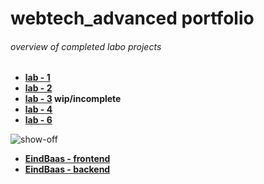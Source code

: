 # webtech_advanced portfolio

###### overview of completed labo projects

- **[lab - 1](https://github.com/r0808/2imd-webtechadvanced-portfolio/tree/main/lab1%20-%20git)**
- **[lab - 2](https://github.com/r0808/2imd-webtechadvanced-portfolio/tree/main/lab2%20-%20git)**
- **[lab - 3](https://github.com/r0808/2imd-webtechadvanced-portfolio/tree/main/lab3%20-%20git) wip/incomplete**
- **[lab - 4](https://github.com/r0808/2imd-webtechadvanced-portfolio/tree/main/lab4%20-%20git)**
- **[lab - 6](https://github.com/r0808/VRL_livedashboard)**

![show-off](https://p11.f2.n0.cdn.getcloudapp.com/items/5zuLPNqp/4cd7b6b5-43d1-46ae-923d-242d69653a27.gif)

- **[EindBaas - frontend](https://github.com/r0808/IMDcurrency)**
- **[EindBaas - backend](https://github.com/r0808/IMDcurrencyAPI)**
